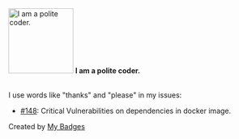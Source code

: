 <img src="https://github.com/my-badges/my-badges/blob/master/src/all-badges/polite-coder/polite-coder.png?raw=true" alt="I am a polite coder." title="I am a polite coder." width="128">
<strong>I am a polite coder.</strong>
<br><br>

I use words like "thanks" and "please" in my issues:

- <a href="https://github.com/rvohealth/QuitNow-CorpSite/issues/148">#148</a>: Critical Vulnerabilities on dependencies in docker image. 


Created by <a href="https://github.com/my-badges/my-badges">My Badges</a>